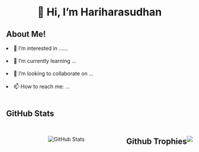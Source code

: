 <div align  = "center">
  <h1>👋 Hi, I’m Hariharasudhan </h1>
</div>
<h2>About Me!</h2>
<li>👀 I’m interested in ......</li></br>
<li>🌱 I’m currently learning ...</li></br>
<li>💞️ I’m looking to collaborate on ...</li></br>
<li>📫 How to reach me: ...</li></br>

## GitHub Stats
<div style="display: flex; justify-content: space-between; align-items: center; margin-top: 20px;">
  <div style="flex: 1; text-align: center;">
    <img src="https://github-readme-stats.vercel.app/api?username=hariharasudhan-2004&show_icons=true&theme=dracula" alt="GitHub Stats" style="max-width: 400px;">
  </div>
  </br>


## Github Trophies
</br>

![](https://github-profile-trophy.vercel.app/?username=hariharasudhan-2004&theme=discord)
